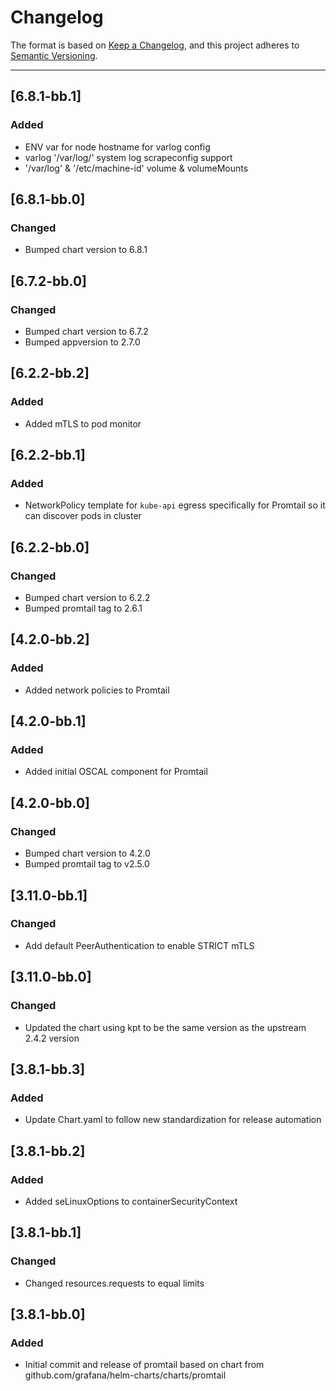 # Changelog

The format is based on [Keep a Changelog](https://keepachangelog.com/en/1.0.0/), and this project adheres to [Semantic Versioning](https://semver.org/spec/v2.0.0.html).

---
## [6.8.1-bb.1]
### Added
- ENV var for node hostname for varlog config
- varlog '/var/log/' system log scrapeconfig support
- '/var/log' & '/etc/machine-id' volume & volumeMounts

## [6.8.1-bb.0]
### Changed
- Bumped chart version to 6.8.1

## [6.7.2-bb.0]
### Changed
- Bumped chart version to 6.7.2
- Bumped appversion to 2.7.0

## [6.2.2-bb.2]
### Added
- Added mTLS to pod monitor

## [6.2.2-bb.1]
### Added
- NetworkPolicy template for `kube-api` egress specifically for Promtail so it can discover pods in cluster

## [6.2.2-bb.0]
### Changed
- Bumped chart version to 6.2.2
- Bumped promtail tag to 2.6.1

## [4.2.0-bb.2]
### Added
- Added network policies to Promtail

## [4.2.0-bb.1]
### Added
- Added initial OSCAL component for Promtail

## [4.2.0-bb.0]
### Changed
- Bumped chart version to 4.2.0
- Bumped promtail tag to v2.5.0

## [3.11.0-bb.1]
### Changed
- Add default PeerAuthentication to enable STRICT mTLS

## [3.11.0-bb.0]
### Changed
- Updated the chart using kpt to be the same version as the upstream 2.4.2 version

## [3.8.1-bb.3]
### Added
- Update Chart.yaml to follow new standardization for release automation

## [3.8.1-bb.2]
### Added
- Added seLinuxOptions to containerSecurityContext

## [3.8.1-bb.1]
### Changed
- Changed resources.requests to equal limits

## [3.8.1-bb.0]
### Added
- Initial commit and release of promtail based on chart from github.com/grafana/helm-charts/charts/promtail
